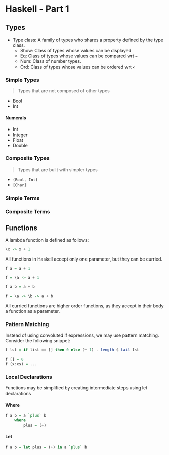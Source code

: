 # Haskell - Part 1

## Types
- Type class: A family of types who shares a property defined by the type class.
    - Show: Class of types whose values can be displayed
    - Eq: Class of types whose values can be compared wrt `=`
    - Num: Class of number types.
    - Ord: Class of types whose values can be ordered wrt `<`

### Simple Types
> Types that are not composed of other types

- Bool
- Int

#### Numerals
- Int
- Integer
- Float
- Double





### Composite Types
> Types that are built with simpler types

- `(Bool, Int)`
- `[Char]`




### Simple Terms

### Composite Terms


## Functions
A lambda function is defined as follows:

```haskell
\x -> x + 1
```

All functions in Haskell accept only one parameter, but they can be curried.
```haskell
f a = a + 1

f = \a -> a + 1

f a b = a + b

f = \a -> \b -> a + b
```

All curried functions are higher order functions, as they accept in their body a function as a parameter.

### Pattern Matching
Instead of using convoluted if expressions, we may use pattern matching.
Consider the following snippet:

```haskell
f lst = if list == [] then 0 else (+ 1) . length $ tail lst

f [] = 0
f (x:xs) = ...
```


### Local Declarations
Functions may be simplified by creating intermediate steps using let declarations

#### Where
```haskell
f a b = a `plus` b
    where
        plus = (+)
```
#### Let
```hs
f a b = let plus = (+) in a `plus` b
```